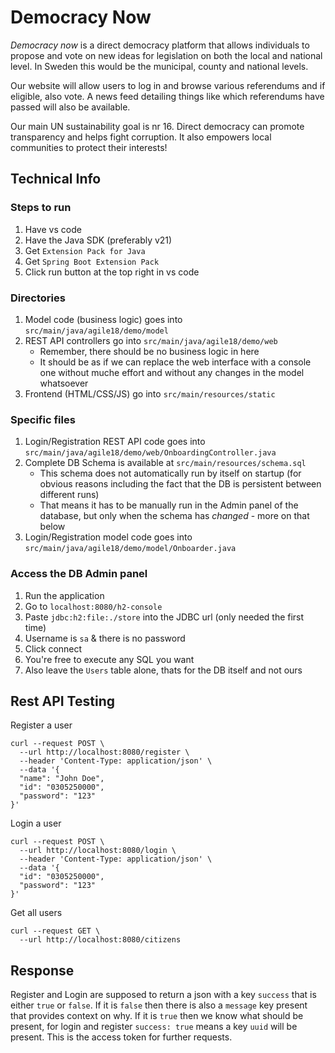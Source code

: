 # Democracy Now
*Democracy now* is a direct democracy platform that allows individuals to propose and vote on new ideas for legislation on both the local and national level. In Sweden this would be the municipal, county and national levels. 

Our website will allow users to log in and browse various referendums and if eligible, also vote. A news feed detailing things like which referendums have passed will also be available.

Our main UN sustainability goal is nr 16. Direct democracy can promote transparency and helps fight corruption. It also empowers local communities to protect their interests!

## Technical Info

### Steps to run
1. Have vs code
3. Have the Java SDK (preferably v21)
3. Get `Extension Pack for Java`
4. Get `Spring Boot Extension Pack`
5. Click run button at the top right in vs code


### Directories
1. Model code (business logic) goes into `src/main/java/agile18/demo/model`
2. REST API controllers go into `src/main/java/agile18/demo/web`
    - Remember, there should be no business logic in here
    - It should be as if we can replace the web interface with a console one without muche effort and without any changes in the model whatsoever
3. Frontend (HTML/CSS/JS) go into `src/main/resources/static`

### Specific files
1. Login/Registration REST API code goes into `src/main/java/agile18/demo/web/OnboardingController.java`
2. Complete DB Schema is available at `src/main/resources/schema.sql`
    - This schema does not automatically run by itself on startup (for obvious reasons including the fact that the DB is persistent between different runs)
    - That means it has to be manually run in the Admin panel of the database, but only when the schema has *changed* - more on that below
3. Login/Registration model code goes into `src/main/java/agile18/demo/model/Onboarder.java`

### Access the DB Admin panel
1. Run the application
2. Go to `localhost:8080/h2-console`
3. Paste `jdbc:h2:file:./store` into the JDBC url (only needed the first time)
4. Username is `sa` & there is no password
5. Click connect
6. You're free to execute any SQL you want
7. Also leave the `Users` table alone, thats for the DB itself and not ours

## Rest API Testing

Register a user
```
curl --request POST \
  --url http://localhost:8080/register \
  --header 'Content-Type: application/json' \
  --data '{
  "name": "John Doe",
  "id": "0305250000",
  "password": "123"
}'
```

Login a user
```
curl --request POST \
  --url http://localhost:8080/login \
  --header 'Content-Type: application/json' \
  --data '{
  "id": "0305250000",
  "password": "123"
}'
```

Get all users
```
curl --request GET \
  --url http://localhost:8080/citizens
```

## Response
Register and Login are supposed to return a json with a key `success` that is either `true` or `false`. If it is `false` then there is also a `message` key present that provides context on why. If it is `true` then we know what should be present, for login and register `success: true` means a key `uuid` will be present. This is the access token for further requests.